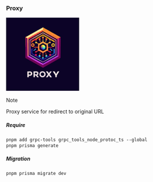 ### Proxy

<img width='200' height='200' src="./docs/public/logo.svg">

> [!NOTE]
> Proxy service for redirect to original URL

##### Require

```
pnpm add grpc-tools grpc_tools_node_protoc_ts --global
pnpm prisma generate
```

##### Migration

```
pnpm prisma migrate dev
```
